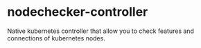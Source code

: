 # nodechecker-controller
Native kubernetes controller that allow you to check features and connections of kubernetes nodes.
